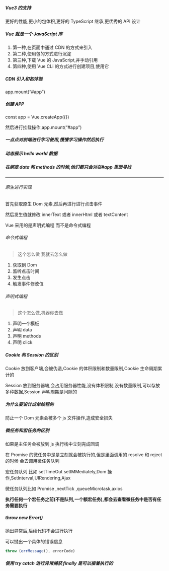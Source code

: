 ##### Vue3 的支持

更好的性能,更小的包体积,更好的 TypeScript 继承,更优秀的 API 设计

##### Vue 就是一个 JavaScript 库

1. 第一种,在页面中通过 CDN 的方式来引入
2. 第二种,使用包的方式进行沉淀
3. 第三种,下载 Vue 的 JavaScript,并手动引用
4. 第四种,使用 Vue CLi 的方式进行创建项目,使用它

##### CDN 引入和初体验

app.mount(“#app”)

##### 创建 APP

const app = Vue.createApp({})

然后进行挂载操作,app.mount(“#app”)

##### 一点点对前端进行学习使用,慢慢学习操作然后执行

##### 动态展示 hello world 数据

##### 在绑定 data 和 methods 的时候,他们都只会对在#app 里面寻找

---

###### 原生进行实现

首先获取原生 Dom 元素,然后再进行进行点击事件

然后发生值就修改 innerText 或者 innerHtml 或者 textContent

Vue 采用的是声明式编程 而不是命令式编程

###### 命令式编程

> 这个怎么做 我就去怎么做

1. 获取到 Dom
2. 监听点击时间
3. 发生点击
4. 触发事件修改值

###### 声明式编程

> 这个怎么做,机器你去做

1. 声明一个模板
2. 声明 data
3. 声明 methods
4. 声明 click

##### Cookie 和 Session 的区别

Cookie 放到客户端,会被伪造,Cookie 的体积限制和数量限制,Cookie 生命周期累计的

Session 放到服务器端,会占用服务器性能,没有体积限制,没有数量限制,可以存放多种数据,Session 声明周期是间隙的

##### 为什么要设计成单线程的

防止一个 Dom 元素会被多个 js 文件操作,造成安全损失

##### 微任务和宏任务的区别

如果是主任务会被放到 js 执行栈中立刻完成回调

在 Promise 的微任务中是是立刻就会被执行的,但是里面调用的 resolve 和 reject 的时候 会去调用微任务队列

宏任务队列 比如 setTimeOut setIMMediately,Dom 操作,SetInterval,UIRendering,Ajax

微任务队列比如 Promise ,nextTick ,queueMicrotask,axios

**执行任何一个宏任务之前(不是队列,一个额宏任务),都会去查看微任务中是否有任务需要执行**

##### throw new Error()

抛出异常后,后续代码不会进行执行

可以抛出一个具体的错误信息

```js
throw (errMessage(), errorCode)
```

##### 使用 try catch 进行异常捕获 finally 是可以接着执行的
